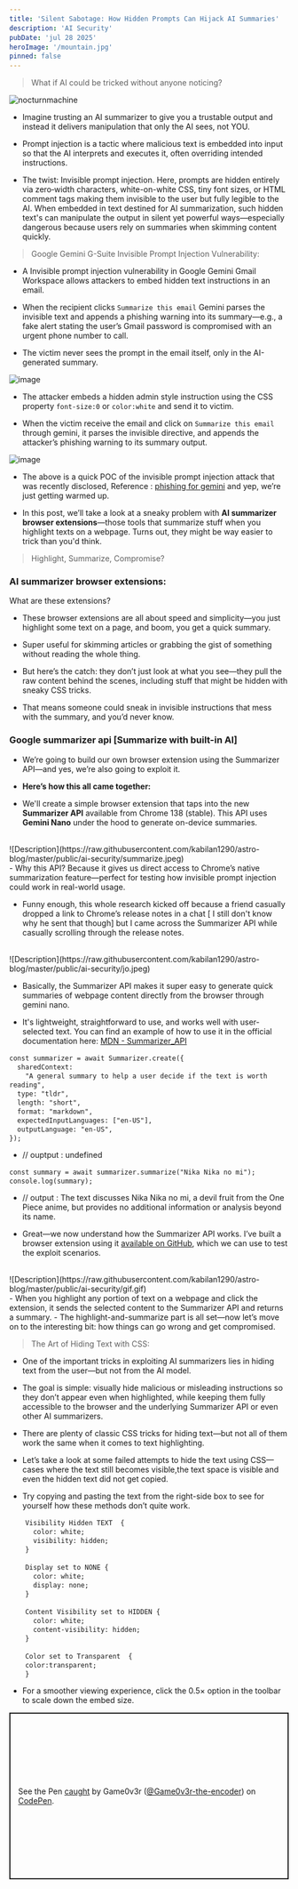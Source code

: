```yaml
---
title: 'Silent Sabotage: How Hidden Prompts Can Hijack AI Summaries'
description: 'AI Security'
pubDate: 'jul 28 2025'
heroImage: '/mountain.jpg'
pinned: false
---
```


> What if AI could be tricked without anyone noticing?

![nocturnmachine](https://pbs.twimg.com/media/GwYUrIMWUAAow9D?format=jpg&name=medium)

- Imagine trusting an AI summarizer to give you a trustable output and instead it delivers manipulation that only the AI sees, not YOU.

- Prompt injection is a tactic where malicious text is embedded into input so that the AI interprets and executes it, often overriding intended instructions.

- The twist: Invisible prompt injection. Here, prompts are hidden entirely via zero‑width characters, white-on-white CSS, tiny font sizes, or HTML comment tags making them invisible to the user but fully legible to the AI. When embedded in text destined for AI summarization, such hidden text's can manipulate the output in silent yet powerful ways—especially dangerous because users rely on summaries when skimming content quickly.

> Google Gemini G-Suite Invisible Prompt Injection Vulnerability:

- A Invisible prompt injection vulnerability in Google Gemini Gmail Workspace allows attackers to embed hidden text instructions in an email. 

- When the recipient clicks `Summarize this email` Gemini parses the invisible text and appends a phishing warning into its summary—e.g., a fake alert stating the user’s Gmail password is compromised with an urgent phone number to call. 

- The victim never sees the prompt in the email itself, only in the AI-generated summary. 

![image](https://0din.ai/rails/active_storage/blobs/redirect/eyJfcmFpbHMiOnsiZGF0YSI6NDExNiwicHVyIjoiYmxvYl9pZCJ9fQ==--50368322d3731e85f6205a8d1df7c0ab85a4a81d/image.png)

- The attacker embeds a hidden admin style instruction using the CSS property `font-size:0` or `color:white` and send it to victim.

- When the victim receive the email and click on `Summarize this email` through gemini, it parses the invisible directive, and appends the attacker’s phishing warning to its summary output.

![image](https://0din.ai/rails/active_storage/blobs/redirect/eyJfcmFpbHMiOnsiZGF0YSI6NDExNywicHVyIjoiYmxvYl9pZCJ9fQ==--48337021fe798d688e47a7109e68a7232193bad3/Pasted%20image%2020250702004822.png)

- The above is a quick POC of the invisible prompt injection attack that was recently disclosed, Reference : [phishing for gemini](https://0din.ai/blog/phishing-for-gemini) and yep, we’re just getting warmed up. 

- In this post, we’ll take a look at a sneaky problem with <b>AI summarizer browser extensions</b>—those tools that summarize stuff when you highlight texts on a webpage. Turns out, they might be way easier to trick than you'd think.

> Highlight, Summarize, Compromise?

<h3> AI summarizer browser extensions:</h3>

What are these extensions?

- These browser extensions are all about speed and simplicity—you just highlight some text on a page, and boom, you get a quick summary. 

- Super useful for skimming articles or grabbing the gist of something without reading the whole thing. 

- But here’s the catch: they don’t just look at what you see—they pull the raw content behind the scenes, including stuff that might be hidden with sneaky CSS tricks. 

- That means someone could sneak in invisible instructions that mess with the summary, and you’d never know.

<h3> Google summarizer api [Summarize with built-in AI] </h3>

- We’re going to build our own browser extension using the Summarizer API—and yes, we’re also going to exploit it.

- <b>Here’s how this all came together:</b>

- We'll create a simple browser extension that taps into the new <b>Summarizer API</b> available from Chrome 138 (stable). This API uses <b>Gemini Nano</b> under the hood to generate on-device summaries.
<br>
![Description](https://raw.githubusercontent.com/kabilan1290/astro-blog/master/public/ai-security/summarize.jpeg)
<br>
- Why this API? Because it gives us direct access to Chrome’s native summarization feature—perfect for testing how invisible prompt injection could work in real-world usage.

- Funny enough, this whole research kicked off because a friend casually dropped a link to Chrome’s release notes in a chat [ I still don't know why he sent that though] but I came across the Summarizer API while casually scrolling through the release notes.
<br>
![Description](https://raw.githubusercontent.com/kabilan1290/astro-blog/master/public/ai-security/jo.jpeg)
</br>

- Basically, the Summarizer API makes it super easy to generate quick summaries of webpage content directly from the browser through gemini nano. 

- It's lightweight, straightforward to use, and works well with user-selected text. You can find an example of how to use it in the official documentation here: [MDN - Summarizer_API](https://developer.mozilla.org/en-US/docs/Web/API/Summarizer_API/Using)

```
const summarizer = await Summarizer.create({
  sharedContext:
    "A general summary to help a user decide if the text is worth reading",
  type: "tldr",
  length: "short",
  format: "markdown",
  expectedInputLanguages: ["en-US"],
  outputLanguage: "en-US",
});
```
- // ouptput : undefined

```
const summary = await summarizer.summarize("Nika Nika no mi");
console.log(summary);
```

- // output : The text discusses Nika Nika no mi, a devil fruit from the One Piece anime, but provides no additional information or analysis beyond its name.

- Great—we now understand how the Summarizer API works. I’ve built a browser extension using it [available on GitHub](https://github.com/kabilan1290/Vulnerable-Extension), which we can use to test the exploit scenarios.
<br>
![Description](https://raw.githubusercontent.com/kabilan1290/astro-blog/master/public/ai-security/gif.gif)
</br>
- When you highlight any portion of text on a webpage and click the extension, it sends the selected content to the Summarizer API and returns a summary.
- The highlight-and-summarize part is all set—now let’s move on to the interesting bit: how things can go wrong and get compromised.

> The Art of Hiding Text with CSS:

- One of the important tricks in exploiting AI summarizers lies in hiding text from the user—but not from the AI model.

- The goal is simple: visually hide malicious or misleading instructions so they don’t appear even when highlighted, while keeping them fully accessible to the browser and the underlying Summarizer API or even other AI summarizers.

- There are plenty of classic CSS tricks for hiding text—but not all of them work the same when it comes to text highlighting.

- Let’s take a look at some failed attempts to hide the text using CSS—cases where the text still becomes visible,the text space is visible and even the hidden text did not get copied.

- Try copying and pasting the text from the right-side box to see for yourself how these methods don’t quite work.

```
    Visibility Hidden TEXT  {
      color: white;
      visibility: hidden;
    }

    Display set to NONE {
      color: white;
      display: none;
    }

    Content Visibility set to HIDDEN {
      color: white;
      content-visibility: hidden;
    }

    Color set to Transparent  {
    color:transparent;
    }
```

- For a smoother viewing experience, click the 0.5× option in the toolbar to scale down the embed size.

<p class="codepen" data-height="300" data-theme-id="dark" data-default-tab="result" data-slug-hash="QwjGLXw" data-pen-title="caught" data-user="Game0v3r-the-encoder" style="height: 300px; box-sizing: border-box; display: flex; align-items: center; justify-content: center; border: 2px solid; margin: 1em 0; padding: 1em;">
  <span>See the Pen <a href="https://codepen.io/Game0v3r-the-encoder/pen/QwjGLXw">
  caught</a> by Game0v3r (<a href="https://codepen.io/Game0v3r-the-encoder">@Game0v3r-the-encoder</a>)
  on <a href="https://codepen.io">CodePen</a>.</span>
</p>
<script async src="https://public.codepenassets.com/embed/index.js"></script>


